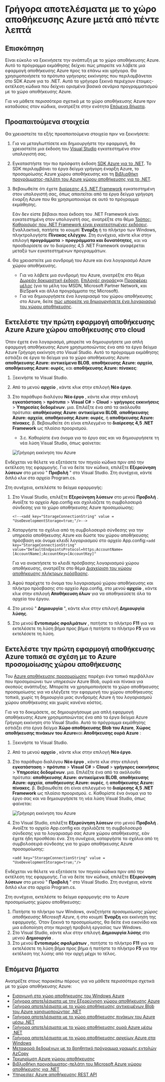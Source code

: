 <properties
    pageTitle="Γρήγορα αποτελέσματα με το χώρο αποθήκευσης Azure μετά από πέντε λεπτά | Microsoft Azure"
    description="Εκπαιδευτείτε γρήγορα σε αντικείμενα BLOB Microsoft Azure, πίνακα και ουρές χρήση ξεκινά γρήγορης αποθήκευσης Azure Visual Studio και το προσομοίωσης Azure χώρου αποθήκευσης. Εκτελέστε την πρώτη εφαρμογή αποθήκευσης Azure μετά από πέντε λεπτά."
    services="storage"
    documentationCenter=".net"
    authors="tamram"
    manager="carmonm"
    editor="tysonn"/>

<tags
    ms.service="storage"
    ms.workload="storage"
    ms.tgt_pltfrm="na"
    ms.devlang="dotnet"
    ms.topic="get-started-article"
    ms.date="10/18/2016"
    ms.author="tamram"/>

# <a name="get-started-with-azure-storage-in-five-minutes"></a>Γρήγορα αποτελέσματα με το χώρο αποθήκευσης Azure μετά από πέντε λεπτά

## <a name="overview"></a>Επισκόπηση

Είναι εύκολο να ξεκινήσετε την ανάπτυξη με το χώρο αποθήκευσης Azure. Αυτό το πρόγραμμα εκμάθησης δείχνει πώς μπορείτε να λάβετε μια εφαρμογή αποθήκευσης Azure προς τα επάνω και γρήγορα. Θα χρησιμοποιήσετε τα πρότυπα γρήγορης εκκίνησης που περιλαμβάνεται στο SDK Azure για το .NET. Αυτά τα γρήγορα ξεκινά περιέχουν έτοιμες-εκτέλεση κώδικα που δείχνει ορισμένα βασικά σενάρια προγραμματισμού με το χώρο αποθήκευσης Azure.

Για να μάθετε περισσότερα σχετικά με το χώρο αποθήκευσης Azure πριν καταδύσεις στον κώδικα, ανατρέξτε στην ενότητα [Επόμενα βήματα](#next-steps).

## <a name="prerequisites"></a>Προαπαιτούμενα στοιχεία

Θα χρειαστείτε τα εξής προαπαιτούμενα στοιχεία πριν να ξεκινήσετε:

1. Για να μεταγλωττίσετε και δημιουργήστε την εφαρμογή, θα χρειαστείτε μια έκδοση του [Visual Studio](https://www.visualstudio.com/) εγκατεστημένο στον υπολογιστή σας.

2. Εγκαταστήστε την πιο πρόσφατη έκδοση [SDK Azure για το .NET](https://azure.microsoft.com/downloads/). Το SDK περιλαμβάνει τα έργα δείγμα γρήγορη έναρξη Azure, το προσομοίωσης Azure χώρου αποθήκευσης και τη [Βιβλιοθήκη προγράμματος-πελάτη του Azure χώρου αποθήκευσης για το .NET](https://msdn.microsoft.com/library/azure/dn261237.aspx).

3. Βεβαιωθείτε ότι έχετε [διαίρεσης 4,5 .NET Framework](http://www.microsoft.com/download/details.aspx?id=30653) εγκατεστημένη στον υπολογιστή σας, όπως απαιτείται από τα έργα δείγμα γρήγορη έναρξη Azure που θα χρησιμοποιούμε σε αυτό το πρόγραμμα εκμάθησης.

    Εάν δεν είστε βέβαιοι ποια έκδοση του .NET Framework είναι εγκατεστημένη στον υπολογιστή σας, ανατρέξτε στο θέμα [Τρόπος: Καθορισμός που .NET Framework είναι εγκατεστημένες εκδόσεις](https://msdn.microsoft.com/vstudio/hh925568.aspx). Εναλλακτικά, πατήστε το κουμπί **Έναρξη** ή το πλήκτρο των Windows, πληκτρολογήστε **Πίνακας ελέγχου**. Στη συνέχεια, κάντε κλικ στην επιλογή **προγράμματα** > **προγράμματα και δυνατότητες**, και να προσδιορίσετε αν το διαίρεσης 4,5 .NET Framework αναφέρεται μεταξύ των εγκατεστημένων προγραμμάτων.

4. Θα χρειαστείτε μια συνδρομή του Azure και ένα λογαριασμό Azure χώρου αποθήκευσης.

    - Για να λάβετε μια συνδρομή του Azure, ανατρέξτε στο θέμα [Δωρεάν δοκιμαστική έκδοση](https://azure.microsoft.com/pricing/free-trial/), [Επιλογές αγοράς](https://azure.microsoft.com/pricing/purchase-options/)και [Προσφέρει μέλος](https://azure.microsoft.com/pricing/member-offers/) (για τα μέλη του MSDN, Microsoft Partner Network, και BizSpark και άλλα προγράμματα της Microsoft).
    - Για να δημιουργήσετε ένα λογαριασμό του χώρου αποθήκευσης στο Azure, δείτε [πώς μπορείτε να δημιουργήσετε ένα λογαριασμό του χώρου αποθήκευσης](storage-create-storage-account.md#create-a-storage-account).

## <a name="run-your-first-azure-storage-application-against-azure-storage-in-the-cloud"></a>Εκτελέστε την πρώτη εφαρμογή αποθήκευσης Azure Azure χώρου αποθήκευσης στο cloud

Όταν έχετε ένα λογαριασμό, μπορείτε να δημιουργήσετε μια απλή εφαρμογή αποθήκευσης Azure χρησιμοποιώντας ένα από τα έργα δείγμα Azure Γρήγορη εκκίνηση στο Visual Studio. Αυτό το πρόγραμμα εκμάθησης εστιάζει σε έργα το δείγμα για το χώρο αποθήκευσης Azure: **αποθήκευσης Azure: αντικείμενα BLOB**, **αποθήκευσης Azure: αρχεία**, **αποθήκευσης Azure: ουρές**, και **αποθήκευσης Azure: πίνακες**:

1. Ξεκινήστε το Visual Studio.
2. Από το μενού **αρχείο** , κάντε κλικ στην επιλογή **Νέο έργο**.
3. Στο παράθυρο διαλόγου **Νέο έργο** , κάντε κλικ στην επιλογή **εγκατάσταση** > **πρότυπα** > **Visual C#** > **Cloud** > **γρήγορες εκκινήσεις** > **Υπηρεσίες δεδομένων**.
    μια. Επιλέξτε ένα από τα ακόλουθα πρότυπα: **αποθήκευσης Azure: αντικείμενα BLOB**, **αποθήκευσης Azure: αρχεία**, **αποθήκευσης Azure: ουρές**, ή **αποθήκευσης Azure: πίνακες**.
    β. Βεβαιωθείτε ότι είναι επιλεγμένο το **διαίρεσης 4,5 .NET Framework** ως πλαίσιο προορισμού.
    - 3.c. Καθορίστε ένα όνομα για το έργο σας και να δημιουργήσετε τη νέα λύση Visual Studio, όπως φαίνεται:

    ![Γρήγορη εκκίνηση του Azure][Image1]

Ενδέχεται να θέλετε να εξετάσετε τον πηγαίο κώδικα πριν από την εκτέλεση της εφαρμογής. Για να δείτε τον κώδικα, επιλέξτε **Εξερεύνηση λύσεων** στο μενού " **Προβολή** " στο Visual Studio. Στη συνέχεια, κάντε διπλό κλικ στο αρχείο Program.cs.

Στη συνέχεια, εκτελέστε το δείγμα εφαρμογής:

1.  Στο Visual Studio, επιλέξτε **Εξερεύνηση λύσεων** στο μενού **Προβολή** . Ανοίξτε το αρχείο App.config και σχολιάζετε τη συμβολοσειρά σύνδεσης για το χώρο αποθήκευσης Azure προσομοίωσης:

    `<!--<add key="StorageConnectionString" value = "UseDevelopmentStorage=true;"/>-->`

2.  Καταργήστε τα σχόλια από τη συμβολοσειρά σύνδεσης για την υπηρεσία αποθήκευσης Azure και δώστε του χώρου αποθήκευσης πρόσβαση και όνομα κλειδί λογαριασμού στο αρχείο App.config:`<add key="StorageConnectionString" value="DefaultEndpointsProtocol=https;AccountName=[AccountName];AccountKey=[AccountKey]"`

    Για να ανακτήσετε το κλειδί πρόσβασης λογαριασμού χώρου αποθήκευσης, ανατρέξτε στο θέμα [Διαχείριση του χώρου αποθήκευσης πλήκτρων πρόσβασης](storage-create-storage-account.md#manage-your-storage-access-keys).

3.  Αφού παρέχετε το όνομα του λογαριασμού χώρου αποθήκευσης και πλήκτρο πρόσβασης στο αρχείο App.config, στο μενού **αρχείο** , κάντε κλικ στην επιλογή **Αποθήκευση όλων** για να αποθηκεύσετε όλα τα αρχεία του έργου.
4.  Στο μενού " **Δημιουργία** ", κάντε κλικ στην επιλογή **Δημιουργία λύσης**.
5.  Στο μενού **Εντοπισμός σφαλμάτων** , πατήστε το πλήκτρο **F11** για να εκτελέσετε τη λύση βήμα προς βήμα ή πατήστε το πλήκτρο **F5** για να εκτελέσετε τη λύση.


## <a name="run-your-first-azure-storage-application-locally-against-the-azure-storage-emulator"></a>Εκτελέστε την πρώτη εφαρμογή αποθήκευσης Azure τοπικά σε σχέση με το Azure προσομοίωσης χώρου αποθήκευσης

Του [Azure αποθήκευσης προσομοίωσης](storage-use-emulator.md) παρέχει ένα τοπικό περιβάλλον που προσομοιώνει των υπηρεσιών Azure Blob, ουρά και πίνακα για σκοπούς ανάπτυξης. Μπορείτε να χρησιμοποιήσετε το χώρο αποθήκευσης προσομοίωσης για να ελέγξετε την εφαρμογή του χώρου αποθήκευσης τοπικά, χωρίς τη δημιουργία μιας συνδρομής Azure ή του λογαριασμού χώρου αποθήκευσης και χωρίς κανένα κόστος.

Για να το δοκιμάσετε, ας δημιουργήσουμε μια απλή εφαρμογή αποθήκευσης Azure χρησιμοποιώντας ένα από τα έργα δείγμα Azure Γρήγορη εκκίνηση στο Visual Studio. Αυτό το πρόγραμμα εκμάθησης εστιάζει στα έργα δείγμα **Χώρο αποθήκευσης Blob του Azure**, **Χώρος αποθήκευσης πινάκων του Azure**και **Αποθήκευσης ουρά Azure** :

1. Ξεκινήστε το Visual Studio.
2. Από το μενού **αρχείο** , κάντε κλικ στην επιλογή **Νέο έργο**.
3. Στο παράθυρο διαλόγου **Νέο έργο** , κάντε κλικ στην επιλογή **εγκατάσταση** > **πρότυπα** > **Visual C#** > **Cloud** > **γρήγορες εκκινήσεις** > **Υπηρεσίες δεδομένων**.
    μια. Επιλέξτε ένα από τα ακόλουθα πρότυπα: **αποθήκευσης Azure: αντικείμενα BLOB**, **αποθήκευσης Azure: αρχεία**, **αποθήκευσης Azure: ουρές**, ή **αποθήκευσης Azure: πίνακες**.
    β. Βεβαιωθείτε ότι είναι επιλεγμένο το **διαίρεσης 4,5 .NET Framework** ως πλαίσιο προορισμού.
    c. Καθορίστε ένα όνομα για το έργο σας και να δημιουργήσετε τη νέα λύση Visual Studio, όπως φαίνεται:

    ![Γρήγορη εκκίνηση του Azure][Image1]

4.  Στο Visual Studio, επιλέξτε **Εξερεύνηση λύσεων** στο μενού **Προβολή** . Ανοίξτε το αρχείο App.config και σχολιάζετε τη συμβολοσειρά σύνδεσης για το λογαριασμό σας Azure χώρου αποθήκευσης, εάν έχετε ήδη προσθέσει ένα. Στη συνέχεια, καταργήστε τα σχόλια από τη συμβολοσειρά σύνδεσης για το χώρο αποθήκευσης Azure προσομοίωσης:

    `<add key="StorageConnectionString" value = "UseDevelopmentStorage=true;"/>`

Ενδέχεται να θέλετε να εξετάσετε τον πηγαίο κώδικα πριν από την εκτέλεση της εφαρμογής. Για να δείτε τον κώδικα, επιλέξτε **Εξερεύνηση λύσεων** στο μενού " **Προβολή** " στο Visual Studio. Στη συνέχεια, κάντε διπλό κλικ στο αρχείο Program.cs.

Στη συνέχεια, εκτελέστε το δείγμα εφαρμογής στο το Azure προσομοίωσης χώρου αποθήκευσης:

1.  Πατήστε το πλήκτρο των Windows, αναζητήστε *προσομοίωσης χώρος αποθήκευσης Microsoft Azure*, ή στο κουμπί **Έναρξη** και εκκίνηση της εφαρμογής. Όταν ξεκινά το προσομοίωσης, θα δείτε ένα εικονίδιο και μια ειδοποίηση στην περιοχή προβολή εργασίας των Windows.
2.  Στο Visual Studio, κάντε κλικ στην επιλογή **Δημιουργία λύσης** στο μενού **Δημιουργία** .
3.  Στο μενού **Εντοπισμός σφαλμάτων** , πατήστε το πλήκτρο **F11** για να εκτελέσετε τη λύση βήμα προς βήμα ή πατήστε το πλήκτρο **F5** για την εκτέλεση της λύσης από την αρχή μέχρι το τέλος.

## <a name="next-steps"></a>Επόμενα βήματα

Ανατρέξτε στους παρακάτω πόρους για να μάθετε περισσότερα σχετικά με το χώρο αποθήκευσης Azure:

* [Εισαγωγή στο χώρο αποθήκευσης του Windows Azure](storage-introduction.md)
* [Γρήγορα αποτελέσματα με την Εξερεύνηση χώρου αποθήκευσης Azure](../vs-azure-tools-storage-manage-with-storage-explorer.md)
* [Γρήγορα αποτελέσματα με το χώρο αποθήκευσης αντικειμένων Blob του Azure χρησιμοποιώντας .NET](storage-dotnet-how-to-use-blobs.md)
* [Γρήγορα αποτελέσματα με το χώρο αποθήκευσης πινάκων του Azure μέσω .NET](storage-dotnet-how-to-use-tables.md)
* [Γρήγορα αποτελέσματα με το χώρο αποθήκευσης ουρά Azure μέσω .NET](storage-dotnet-how-to-use-queues.md)
* [Γρήγορα αποτελέσματα με το χώρο αποθήκευσης αρχείων Azure στα Windows](storage-dotnet-how-to-use-files.md)
* [Μεταφορά δεδομένων με το βοηθητικό πρόγραμμα γραμμής εντολών AzCopy](storage-use-azcopy.md)
* [Τεκμηρίωση Azure χώρου αποθήκευσης](https://azure.microsoft.com/documentation/services/storage/)
* [Βιβλιοθήκη προγράμματος-πελάτη του Microsoft Azure χώρου αποθήκευσης για .NET](https://msdn.microsoft.com/library/azure/dn261237.aspx)
* [Υπηρεσίες Azure αποθήκευσης REST API](https://msdn.microsoft.com/library/azure/dd179355.aspx)

[Image1]: ./media/storage-getting-started-guide/QuickStart.png
